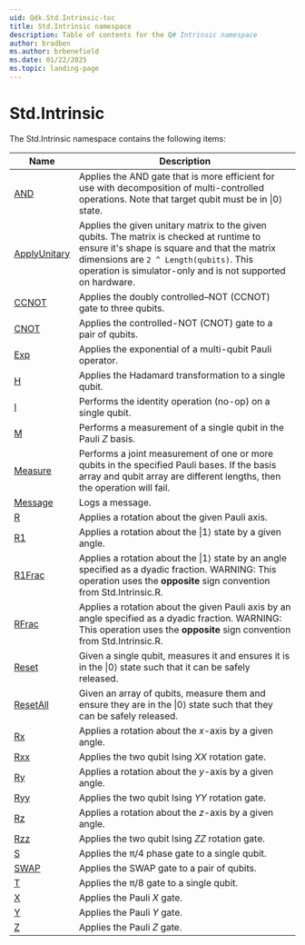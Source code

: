 ```yaml
---
uid: Qdk.Std.Intrinsic-toc
title: Std.Intrinsic namespace
description: Table of contents for the Q# Intrinsic namespace
author: bradben
ms.author: brbenefield
ms.date: 01/22/2025
ms.topic: landing-page
---
```


# Std.Intrinsic

The Std.Intrinsic namespace contains the following items:

| Name | Description |
|------|-------------|
| [AND](xref:Qdk.Std.Intrinsic.AND) | Applies the AND gate that is more efficient for use with decomposition of multi-controlled operations. Note that target qubit must be in \|0⟩ state. |
| [ApplyUnitary](xref:Qdk.Std.Intrinsic.ApplyUnitary) | Applies the given unitary matrix to the given qubits. The matrix is checked at runtime to ensure it's shape is square and that the matrix dimensions are `2 ^ Length(qubits)`. This operation is simulator-only and is not supported on hardware. |
| [CCNOT](xref:Qdk.Std.Intrinsic.CCNOT) | Applies the doubly controlled–NOT (CCNOT) gate to three qubits. |
| [CNOT](xref:Qdk.Std.Intrinsic.CNOT) | Applies the controlled-NOT (CNOT) gate to a pair of qubits. |
| [Exp](xref:Qdk.Std.Intrinsic.Exp) | Applies the exponential of a multi-qubit Pauli operator. |
| [H](xref:Qdk.Std.Intrinsic.H) | Applies the Hadamard transformation to a single qubit. |
| [I](xref:Qdk.Std.Intrinsic.I) | Performs the identity operation (no-op) on a single qubit. |
| [M](xref:Qdk.Std.Intrinsic.M) | Performs a measurement of a single qubit in the Pauli _Z_ basis. |
| [Measure](xref:Qdk.Std.Intrinsic.Measure) | Performs a joint measurement of one or more qubits in the specified Pauli bases.  If the basis array and qubit array are different lengths, then the operation will fail. |
| [Message](xref:Qdk.Std.Intrinsic.Message) | Logs a message. |
| [R](xref:Qdk.Std.Intrinsic.R) | Applies a rotation about the given Pauli axis. |
| [R1](xref:Qdk.Std.Intrinsic.R1) | Applies a rotation about the \|1⟩ state by a given angle. |
| [R1Frac](xref:Qdk.Std.Intrinsic.R1Frac) | Applies a rotation about the \|1⟩ state by an angle specified as a dyadic fraction.  WARNING: This operation uses the **opposite** sign convention from Std.Intrinsic.R. |
| [RFrac](xref:Qdk.Std.Intrinsic.RFrac) | Applies a rotation about the given Pauli axis by an angle specified as a dyadic fraction.  WARNING: This operation uses the **opposite** sign convention from Std.Intrinsic.R. |
| [Reset](xref:Qdk.Std.Intrinsic.Reset) | Given a single qubit, measures it and ensures it is in the \|0⟩ state such that it can be safely released. |
| [ResetAll](xref:Qdk.Std.Intrinsic.ResetAll) | Given an array of qubits, measure them and ensure they are in the \|0⟩ state such that they can be safely released. |
| [Rx](xref:Qdk.Std.Intrinsic.Rx) | Applies a rotation about the _x_-axis by a given angle. |
| [Rxx](xref:Qdk.Std.Intrinsic.Rxx) | Applies the two qubit Ising _XX_ rotation gate. |
| [Ry](xref:Qdk.Std.Intrinsic.Ry) | Applies a rotation about the _y_-axis by a given angle. |
| [Ryy](xref:Qdk.Std.Intrinsic.Ryy) | Applies the two qubit Ising _YY_ rotation gate. |
| [Rz](xref:Qdk.Std.Intrinsic.Rz) | Applies a rotation about the _z_-axis by a given angle. |
| [Rzz](xref:Qdk.Std.Intrinsic.Rzz) | Applies the two qubit Ising _ZZ_ rotation gate. |
| [S](xref:Qdk.Std.Intrinsic.S) | Applies the π/4 phase gate to a single qubit. |
| [SWAP](xref:Qdk.Std.Intrinsic.SWAP) | Applies the SWAP gate to a pair of qubits. |
| [T](xref:Qdk.Std.Intrinsic.T) | Applies the π/8 gate to a single qubit. |
| [X](xref:Qdk.Std.Intrinsic.X) | Applies the Pauli _X_ gate. |
| [Y](xref:Qdk.Std.Intrinsic.Y) | Applies the Pauli _Y_ gate. |
| [Z](xref:Qdk.Std.Intrinsic.Z) | Applies the Pauli _Z_ gate. |
